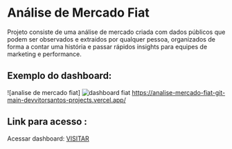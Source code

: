 # Análise de Mercado Fiat

Projeto consiste de uma análise de mercado criada com dados públicos que podem ser observados e extraidos por qualquer pessoa,
organizados de forma a contar uma história e passar rápidos insights para equipes de marketing e performance.

## Exemplo do dashboard:
![analise de mercado fiat] ![dashboard fiat](https://github.com/user-attachments/assets/26654c95-222f-40c3-966a-daea319eb2a5)
https://analise-mercado-fiat-git-main-devvitorsantos-projects.vercel.app/

## Link para acesso : 
Acessar dashboard: [VISITAR](https://analise-mercado-broto.vercel.app/)

